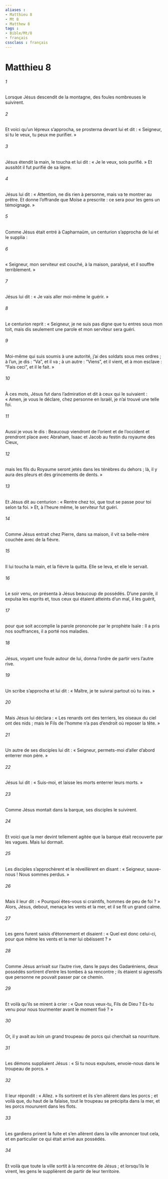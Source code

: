 ```yaml
---
aliases : 
- Matthieu 8
- Mt 8
- Matthew 8
tags : 
- Bible/Mt/8
- français
cssclass : français
---
```


# Matthieu 8

###### 1
Lorsque Jésus descendit de la montagne, des foules nombreuses le suivirent.
###### 2
Et voici qu’un lépreux s’approcha, se prosterna devant lui et dit : « Seigneur, si tu le veux, tu peux me purifier. »
###### 3
Jésus étendit la main, le toucha et lui dit : « Je le veux, sois purifié. » Et aussitôt il fut purifié de sa lèpre.
###### 4
Jésus lui dit : « Attention, ne dis rien à personne, mais va te montrer au prêtre. Et donne l’offrande que Moïse a prescrite : ce sera pour les gens un témoignage. »
###### 5
Comme Jésus était entré à Capharnaüm, un centurion s’approcha de lui et le supplia :
###### 6
« Seigneur, mon serviteur est couché, à la maison, paralysé, et il souffre terriblement. »
###### 7
Jésus lui dit : « Je vais aller moi-même le guérir. »
###### 8
Le centurion reprit : « Seigneur, je ne suis pas digne que tu entres sous mon toit, mais dis seulement une parole et mon serviteur sera guéri.
###### 9
Moi-même qui suis soumis à une autorité, j’ai des soldats sous mes ordres ; à l’un, je dis : “Va”, et il va ; à un autre : “Viens”, et il vient, et à mon esclave : “Fais ceci”, et il le fait. »
###### 10
À ces mots, Jésus fut dans l’admiration et dit à ceux qui le suivaient : « Amen, je vous le déclare, chez personne en Israël, je n’ai trouvé une telle foi.
###### 11
Aussi je vous le dis : Beaucoup viendront de l’orient et de l’occident et prendront place avec Abraham, Isaac et Jacob au festin du royaume des Cieux,
###### 12
mais les fils du Royaume seront jetés dans les ténèbres du dehors ; là, il y aura des pleurs et des grincements de dents. »
###### 13
Et Jésus dit au centurion : « Rentre chez toi, que tout se passe pour toi selon ta foi. » Et, à l’heure même, le serviteur fut guéri.
###### 14
Comme Jésus entrait chez Pierre, dans sa maison, il vit sa belle-mère couchée avec de la fièvre.
###### 15
Il lui toucha la main, et la fièvre la quitta. Elle se leva, et elle le servait.
###### 16
Le soir venu, on présenta à Jésus beaucoup de possédés. D’une parole, il expulsa les esprits et, tous ceux qui étaient atteints d’un mal, il les guérit,
###### 17
pour que soit accomplie la parole prononcée par le prophète Isaïe :
Il a pris nos souffrances,
il a porté nos maladies.
###### 18
Jésus, voyant une foule autour de lui, donna l’ordre de partir vers l’autre rive.
###### 19
Un scribe s’approcha et lui dit : « Maître, je te suivrai partout où tu iras. »
###### 20
Mais Jésus lui déclara : « Les renards ont des terriers, les oiseaux du ciel ont des nids ; mais le Fils de l’homme n’a pas d’endroit où reposer la tête. »
###### 21
Un autre de ses disciples lui dit : « Seigneur, permets-moi d’aller d’abord enterrer mon père. »
###### 22
Jésus lui dit : « Suis-moi, et laisse les morts enterrer leurs morts. »
###### 23
Comme Jésus montait dans la barque, ses disciples le suivirent.
###### 24
Et voici que la mer devint tellement agitée que la barque était recouverte par les vagues. Mais lui dormait.
###### 25
Les disciples s’approchèrent et le réveillèrent en disant : « Seigneur, sauve-nous ! Nous sommes perdus. »
###### 26
Mais il leur dit : « Pourquoi êtes-vous si craintifs, hommes de peu de foi ? » Alors, Jésus, debout, menaça les vents et la mer, et il se fit un grand calme.
###### 27
Les gens furent saisis d’étonnement et disaient : « Quel est donc celui-ci, pour que même les vents et la mer lui obéissent ? »
###### 28
Comme Jésus arrivait sur l’autre rive, dans le pays des Gadaréniens, deux possédés sortirent d’entre les tombes à sa rencontre ; ils étaient si agressifs que personne ne pouvait passer par ce chemin.
###### 29
Et voilà qu’ils se mirent à crier : « Que nous veux-tu, Fils de Dieu ? Es-tu venu pour nous tourmenter avant le moment fixé ? »
###### 30
Or, il y avait au loin un grand troupeau de porcs qui cherchait sa nourriture.
###### 31
Les démons suppliaient Jésus : « Si tu nous expulses, envoie-nous dans le troupeau de porcs. »
###### 32
Il leur répondit : « Allez. » Ils sortirent et ils s’en allèrent dans les porcs ; et voilà que, du haut de la falaise, tout le troupeau se précipita dans la mer, et les porcs moururent dans les flots.
###### 33
Les gardiens prirent la fuite et s’en allèrent dans la ville annoncer tout cela, et en particulier ce qui était arrivé aux possédés.
###### 34
Et voilà que toute la ville sortit à la rencontre de Jésus ; et lorsqu’ils le virent, les gens le supplièrent de partir de leur territoire.

